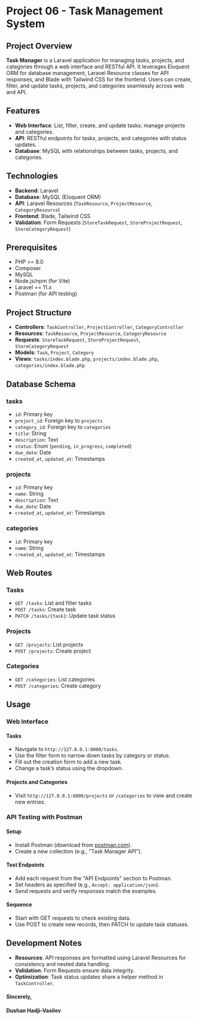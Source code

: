# Project 06 - Task Management System

## Project Overview

**Task Manager** is a Laravel application for managing tasks, projects, and categories through a web interface and RESTful API. It leverages Eloquent ORM for database management, Laravel Resource classes for API responses, and Blade with Tailwind CSS for the frontend. Users can create, filter, and update tasks, projects, and categories seamlessly across web and API.

## Features

-   **Web Interface**: List, filter, create, and update tasks; manage projects and categories.
-   **API**: RESTful endpoints for tasks, projects, and categories with status updates.
-   **Database**: MySQL with relationships between tasks, projects, and categories.

## Technologies

-   **Backend**: Laravel
-   **Database**: MySQL (Eloquent ORM)
-   **API**: Laravel Resources (`TaskResource`, `ProjectResource`, `CategoryResource`)
-   **Frontend**: Blade, Tailwind CSS
-   **Validation**: Form Requests (`StoreTaskRequest`, `StoreProjectRequest`, `StoreCategoryRequest`)

## Prerequisites

-   PHP >= 8.0
-   Composer
-   MySQL
-   Node.js/npm (for Vite)
-   Laravel == 11.x
-   Postman (for API testing)

## Project Structure

-   **Controllers**: `TaskController`, `ProjectController`, `CategoryController`
-   **Resources**: `TaskResource`, `ProjectResource`, `CategoryResource`
-   **Requests**: `StoreTaskRequest`, `StoreProjectRequest`, `StoreCategoryRequest`
-   **Models**: `Task`, `Project`, `Category`
-   **Views**: `tasks/index.blade.php`, `projects/index.blade.php`, `categories/index.blade.php`

## Database Schema

### tasks

-   `id`: Primary key
-   `project_id`: Foreign key to `projects`
-   `category_id`: Foreign key to `categories`
-   `title`: String
-   `description`: Text
-   `status`: Enum (`pending`, `in_progress`, `completed`)
-   `due_date`: Date
-   `created_at`, `updated_at`: Timestamps

### projects

-   `id`: Primary key
-   `name`: String
-   `description`: Text
-   `due_date`: Date
-   `created_at`, `updated_at`: Timestamps

### categories

-   `id`: Primary key
-   `name`: String
-   `created_at`, `updated_at`: Timestamps

## Web Routes

### Tasks

-   `GET /tasks`: List and filter tasks
-   `POST /tasks`: Create task
-   `PATCH /tasks/{task}`: Update task status

### Projects

-   `GET /projects`: List projects
-   `POST /projects`: Create project

### Categories

-   `GET /categories`: List categories
-   `POST /categories`: Create category

## Usage

### Web Interface

#### Tasks

-   Navigate to `http://127.0.0.1:8000/tasks`.
-   Use the filter form to narrow down tasks by category or status.
-   Fill out the creation form to add a new task.
-   Change a task’s status using the dropdown.

#### Projects and Categories

-   Visit `http://127.0.0.1:8000/projects` or `/categories` to view and create new entries.

### API Testing with Postman

#### Setup

-   Install Postman (download from [postman.com](https://www.postman.com/)).
-   Create a new collection (e.g., "Task Manager API").

#### Test Endpoints

-   Add each request from the "API Endpoints" section to Postman.
-   Set headers as specified (e.g., `Accept: application/json`).
-   Send requests and verify responses match the examples.

#### Sequence

-   Start with GET requests to check existing data.
-   Use POST to create new records, then PATCH to update task statuses.

## Development Notes

-   **Resources**: API responses are formatted using Laravel Resources for consistency and nested data handling.
-   **Validation**: Form Requests ensure data integrity.
-   **Optimization**: Task status updates share a helper method in `TaskController`.

#### Sincerely,

#### Dushan Hadji-Vasilev
